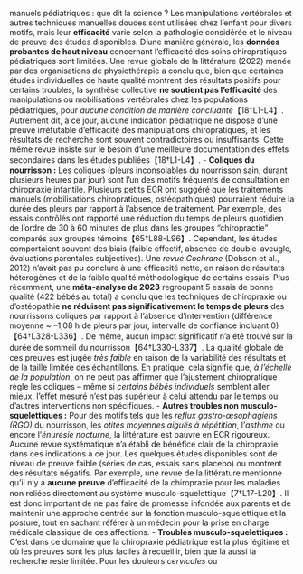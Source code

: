 manuels pédiatriques : que dit la science ? Les manipulations vertébrales et autres techniques manuelles douces sont utilisées chez l’enfant pour divers motifs, mais leur **efficacité** varie selon la pathologie considérée et le niveau de preuve des études disponibles. D’une manière générale, les **données probantes de haut niveau** concernant l’efficacité des soins chiropratiques pédiatriques sont limitées. Une revue globale de la littérature (2022) menée par des organisations de physiothérapie a conclu que, bien que certaines études individuelles de haute qualité montrent des résultats positifs pour certains troubles, la synthèse collective **ne soutient pas l’efficacité** des manipulations ou mobilisations vertébrales chez les populations pédiatriques, pour *aucune condition de manière concluante*【18†L1-L4】. Autrement dit, à ce jour, aucune indication pédiatrique ne dispose d’une preuve irréfutable d’efficacité des manipulations chiropratiques, et les résultats de recherche sont souvent contradictoires ou insuffisants. Cette même revue insiste sur le besoin d’une meilleure documentation des effets secondaires dans les études publiées【18†L1-L4】. - **Coliques du nourrisson :** Les coliques (pleurs inconsolables du nourrisson sain, durant plusieurs heures par jour) sont l’un des motifs fréquents de consultation en chiropraxie infantile. Plusieurs petits ECR ont suggéré que les traitements manuels (mobilisations chiropratiques, ostéopathiques) pourraient réduire la durée des pleurs par rapport à l’absence de traitement. Par exemple, des essais contrôlés ont rapporté une réduction du temps de pleurs quotidien de l’ordre de 30 à 60 minutes de plus dans les groupes “chiropractie” comparés aux groupes témoins【65†L88-L96】. Cependant, les études comportaient souvent des biais (faible effectif, absence de double-aveugle, évaluations parentales subjectives). Une *revue Cochrane* (Dobson et al., 2012) n’avait pas pu conclure à une efficacité nette, en raison de résultats hétérogènes et de la faible qualité méthodologique de certains essais. Plus récemment, une **méta-analyse de 2023** regroupant 5 essais de bonne qualité (422 bébés au total) a conclu que les techniques de chiropraxie ou d’ostéopathie **ne réduisent pas significativement le temps de pleurs** des nourrissons coliques par rapport à l’absence d’intervention (différence moyenne ~ –1,08 h de pleurs par jour, intervalle de confiance incluant 0)【64†L328-L336】. De même, aucun impact significatif n’a été trouvé sur la durée de sommeil du nourrisson【64†L330-L337】. La qualité globale de ces preuves est jugée *très faible* en raison de la variabilité des résultats et de la taille limitée des échantillons. En pratique, cela signifie que, *à l’échelle de la population*, on ne peut pas affirmer que l’ajustement chiropratique règle les coliques – même si *certains bébés individuels* semblent aller mieux, l’effet mesuré n’est pas supérieur à celui attendu par le temps ou d’autres interventions non spécifiques. - **Autres troubles non musculo-squelettiques :** Pour des motifs tels que les *reflux gastro-œsophagiens (RGO)* du nourrisson, les *otites moyennes aiguës à répétition*, l’*asthme* ou encore l’*énurésie nocturne*, la littérature est pauvre en ECR rigoureux. Aucune revue systématique n’a établi de bénéfice clair de la chiropraxie dans ces indications à ce jour. Les quelques études disponibles sont de niveau de preuve faible (séries de cas, essais sans placebo) ou montrent des résultats négatifs. Par exemple, une revue de la littérature mentionne qu’il n’y a **aucune preuve** d’efficacité de la chiropraxie pour les maladies non reliées directement au système musculo-squelettique【7†L17-L20】. Il est donc important de ne pas faire de promesse infondée aux parents et de maintenir une approche centrée sur la fonction musculo-squelettique et la posture, tout en sachant référer à un médecin pour la prise en charge médicale classique de ces affections. - **Troubles musculo-squelettiques :** C’est dans ce domaine que la chiropraxie pédiatrique est la plus légitime et où les preuves sont les plus faciles à recueillir, bien que là aussi la recherche reste limitée. Pour les douleurs *cervicales* ou